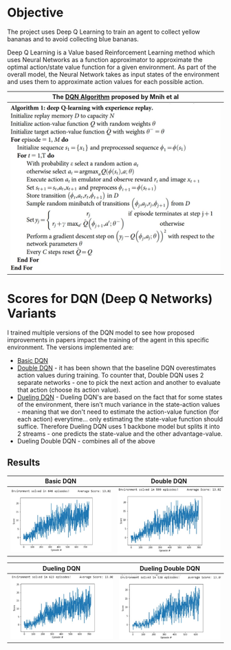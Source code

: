 # Objective
The project uses Deep Q Learning to train an agent to collect yellow bananas and to avoid collecting blue bananas.

Deep Q Learning is a Value based Reinforcement Learning method which uses Neural Networks as a function approximator to approximate the optimal action/state value function for a given environment. As part of the overall model, the Neural Network takes as input states of the environment and uses them to approximate action values for each possible action.

| The [DQN Algorithm](https://storage.googleapis.com/deepmind-media/dqn/DQNNaturePaper.pdf) proposed by Mnih et al |
| -----------------------------------|
| ![DQN Algorithm](https://github.com/AJS1NGH/Udacity-Deep-Reinforcement-Learning/blob/master/Project1/images/dqn_algo.jpg) |


# Scores for DQN (Deep Q Networks) Variants

I trained multiple versions of the DQN model to see how proposed improvements in papers impact the training of the agent in this specific environment. The versions implemented are:
* [Basic DQN](https://storage.googleapis.com/deepmind-media/dqn/DQNNaturePaper.pdf)
* [Double DQN](https://arxiv.org/abs/1509.06461) - it has been shown that the baseline DQN overestimates action values during training. To counter that, Double DQN uses 2 separate networks - one to pick the next action and another to evaluate that action (choose its action value).
* [Dueling DQN](https://arxiv.org/abs/1511.06581) - Dueling DQN's are based on the fact that for some states of the environment, there isn't much variance in the state-action values - meaning that we don't need to estimate the action-value function (for each action) everytime... only estimating the state-value function should suffice. Therefore Dueling DQN uses 1 backbone model but splits  it into 2 streams - one predicts the state-value and the other advantage-value.
* Dueling Double DQN - combines all of the above

## Results
| Basic DQN | Double DQN |
:-------------------------:|:-------------------------:|
![Basic DQN](https://github.com/AJS1NGH/Udacity-Deep-Reinforcement-Learning/blob/master/Project1/images/DQN.jpg) |  ![Double DQN](https://github.com/AJS1NGH/Udacity-Deep-Reinforcement-Learning/blob/master/Project1/images/Double_DQN.jpg) |

| Dueling DQN | Dueling Double DQN |
:-------------------------:|:-------------------------:|
![Dueling DQN](https://github.com/AJS1NGH/Udacity-Deep-Reinforcement-Learning/blob/master/Project1/images/Dueling_DQN.jpg) |  ![Dueling Double DQN](https://github.com/AJS1NGH/Udacity-Deep-Reinforcement-Learning/blob/master/Project1/images/Dueling_Double_DQN.jpg) |

